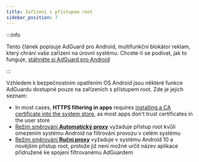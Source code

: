 ```yaml
---
title: Zařízení s přístupem root
sidebar_position: 7
---
```


:::info

Tento článek popisuje AdGuard pro Android, multifunkční blokátor reklam, který chrání vaše zařízení na úrovni systému. Chcete-li se podívat, jak to funguje, [stáhněte si AdGuard pro Android](https://agrd.io/download-kb-adblock)

:::

Vzhledem k bezpečnostním opatřením OS Android jsou některé funkce AdGuardu dostupné pouze na zařízeních s přístupem root. Zde je jejich seznam:

- In most cases, **HTTPS filtering in apps** requires [installing a CA certificate into the system store](/adguard-for-android/features/settings#security-certificates), as most apps don't trust certificates in the user store
- [Režim směrování **Automatický proxy**](/adguard-for-android/features/settings#routing-mode) vyžaduje přístup root kvůli omezením systému Android na filtrování provozu v celém systému
- [Režim směrování **Ruční proxy**](/adguard-for-android/features/settings#routing-mode) vyžaduje v systému Android 10 a novějším přístup root, protože již není možné určit název aplikace přidružené ke spojení filtrovanému AdGuardem
